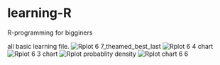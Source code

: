 # learning-R
R-programming for bigginers

all basic learning file.
![Rplot 6 7_theamed_best_last](https://github.com/coding4vinayak/learning-R/assets/85548902/4d4193c7-d07f-4a90-8897-ef6b3250d74c)
![Rplot 6 4 chart](https://github.com/coding4vinayak/learning-R/assets/85548902/d5c90020-99cd-4bb4-9845-e33f678bd9d2)
![Rplot 6 3 chart](https://github.com/coding4vinayak/learning-R/assets/85548902/6ff44d24-dcc0-4f9b-a413-87cbed3b3543)
![Rplot  probablity density](https://github.com/coding4vinayak/learning-R/assets/85548902/18e48abe-690a-4c9f-a041-e86db3986262)
![Rplot chart 6 6](https://github.com/coding4vinayak/learning-R/assets/85548902/15736d7f-fb61-4ea3-915e-4ea53ca2fe31)
